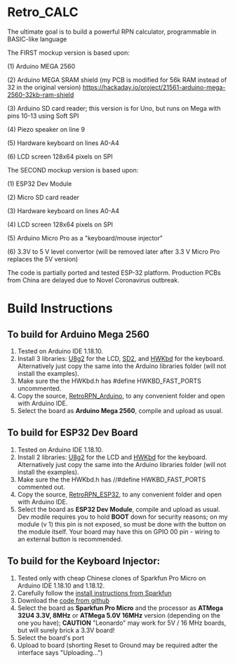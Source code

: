 # Retro_CALC

The ultimate goal is to build a powerful RPN calculator, programmable in BASIC-like language

The FIRST mockup version is based upon:

(1) Arduino MEGA 2560

(2) Arduino MEGA SRAM shield (my PCB is modified for 56k RAM instead of 32 in the original version)
https://hackaday.io/project/21561-arduino-mega-2560-32kb-ram-shield

(3) Arduino SD card reader; this version is for Uno, but runs on Mega with pins 10-13 using Soft SPI

(4) Piezo speaker on line 9

(5) Hardware keyboard on lines A0-A4

(6) LCD screen 128x64 pixels on SPI 

The SECOND mockup version is based upon:

(1) ESP32 Dev Module

(2) Micro SD card reader

(3) Hardware keyboard on lines A0-A4

(4) LCD screen 128x64 pixels on SPI

(5) Arduino Micro Pro as a "keyboard/mouse injector"

(6) 3.3V to 5 V level convertor (will be removed later after 3.3 V Micro Pro replaces the 5V version)

The code is partially ported and tested ESP-32 platform. Production PCBs from China are delayed due to Novel Coronavirus outbreak.

# Build Instructions

## To build for Arduino Mega 2560
1. Tested on Arduino IDE 1.18.10.
1. Install 3 libraries: [U8g2](https://github.com/ptravnik/Retro_CALC/tree/master/U8g2) for the LCD, [SD2](https://github.com/ptravnik/Retro_CALC/tree/master/SD2), and [HWKbd](https://github.com/ptravnik/Retro_CALC/tree/master/HWKbd) for the keyboard. Alternatively just copy the same into the Arduino libraries folder (will not install the examples).
1. Make sure the the HWKbd.h has #define HWKBD_FAST_PORTS uncommented.
1. Copy the source, [RetroRPN_Arduino](https://github.com/ptravnik/Retro_CALC/tree/master/RetroRPN_Arduino), to any convenient folder and open with Arduino IDE.
1. Select the board as **Arduino Mega 2560**, compile and upload as usual.

## To build for ESP32 Dev Board
1. Tested on Arduino IDE 1.18.10.
1. Install 2 libraries: [U8g2](https://github.com/ptravnik/Retro_CALC/tree/master/U8g2) for the LCD and [HWKbd](https://github.com/ptravnik/Retro_CALC/tree/master/HWKbd) for the keyboard. Alternatively just copy the same into the Arduino libraries folder (will not install the examples).
1. Make sure the the HWKbd.h has //#define HWKBD_FAST_PORTS commented out.
1. Copy the source, [RetroRPN_ESP32](https://github.com/ptravnik/Retro_CALC/tree/master/RetroRPN_ESP32), to any convenient folder and open with Arduino IDE.
1. Select the board as **ESP32 Dev Module**, compile and upload as usual. Dev modile requires you to hold **BOOT** down for security reasons; on my module (v 1) this pin is not exposed, so must be done with the button on the module itself. Your board may have this on GPIO 00 pin - wiring to an external button is recommended.

## To build for the Keyboard Injector:
1. Tested only with cheap Chinese clones of Sparkfun Pro Micro on Arduino IDE 1.18.10 and 1.18.12.
1. Carefully follow the [install instructions from Sparkfun](https://learn.sparkfun.com/tutorials/pro-micro--fio-v3-hookup-guide/all)
1. Download the [code from github](https://github.com/ptravnik/Retro_CALC/tree/master/Keyboard_Injector_Micro)
1. Select the board as **Sparkfun Pro Micro** and the processor as **ATMega 32U4 3.3V, 8MHz** or **ATMega 5.0V 16MHz** version (depending on the one you have); **CAUTION** "Leonardo" may work for 5V / 16 MHz boards, but will surely brick a 3.3V board!
1. Select the board's port
1. Upload to board (shorting Reset to Ground may be required adter the interface says "Uploading...")
